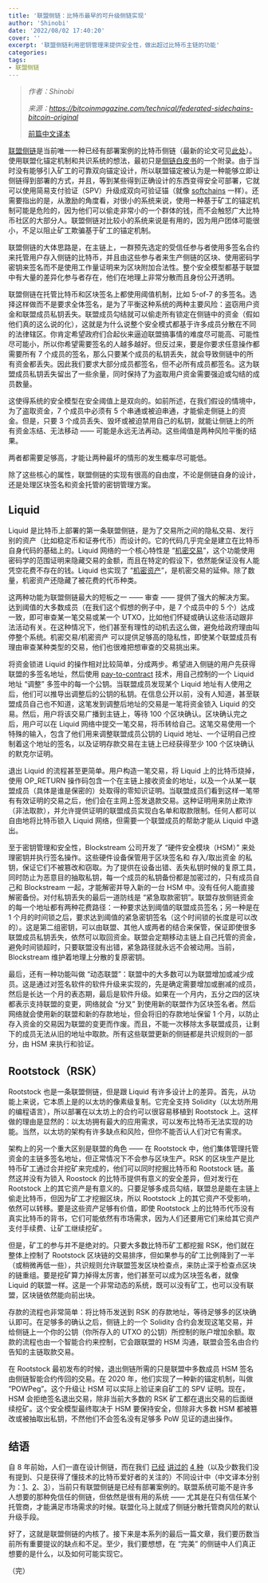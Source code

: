 ```yaml
---
title: '联盟侧链：比特币最早的可升级侧链实现'
author: 'Shinobi'
date: '2022/08/02 17:40:20'
cover: ''
excerpt: '联盟侧链利用密钥管理来提供安全性，做出超过比特币主链的功能'
categories:
tags:
- 联盟侧链
---
```



> *作者：Shinobi*
>
> *来源：<https://bitcoinmagazine.com/technical/federated-sidechains-bitcoin-original>*
>
> [前篇中文译本](https://www.btcstudy.org/2022/07/29/drivechains-allow-sidechain-node-miners/)



[联盟侧链](https://blockstream.com/strong-federations.pdf)是当前唯一一种已经有部署案例的比特币侧链（最新的论文可见[此处](https://blockstream.com/assets/downloads/pdf/liquid-whitepaper.pdf)）。使用联盟化锚定机制和共识系统的想法，最初只是[侧链白皮书](https://blockstream.com/sidechains.pdf)的一个附录。由于当时没有能够引入矿工的可靠双向锚定设计，所以联盟锚定被认为是一种能够立即让侧链得到部署的方式，并且，等到某些得到正确设计的东西变得安全可部署，它就可以使用简易支付验证（SPV）升级成双向可验证锚（就像 [softchains](https://bitcoinmagazine.com/technical/softchains-use-cases-and-security-costs) 一样）。还需要指出的是，从激励的角度看，对很小的系统来说，使用一种基于矿工的锚定机制可能是危险的，因为他们可以偷走非常小的一个群体的钱，而不会触怒广大比特币社区的大部分人。联盟侧链对比较小的系统来说是有用的，因为用户团体可能很小，不足以阻止矿工欺骗基于矿工的锚定机制。

联盟侧链的大体思路是，在主链上，一群预先选定的受信任参与者使用多签名合约来托管用户存入侧链的比特币，并且由这些参与者来生产侧链的区块、使用密码学密钥来签名而不是使用工作量证明来为区块附加合法性。整个安全模型都基于联盟中有大量的差异化参与者存在，他们在地理上非常分散而且身份公开透明。

联盟侧链在托管比特币和区块签名上都使用阈值机制，比如 5-of-7 的多签名。选择这样做而不是要求全体签名，是为了平衡这种系统的两种主要风险：盗窃用户资金和联盟成员私钥丢失。联盟成员勾结就可以偷走所有锁定在侧链中的资金（假如他们真的这么说的化），这就是为什么说整个安全模式都基于许多成员分散在不同的法律辖区。你肯定希望政府们合起伙来逼迫联盟搞事情的难度尽可能高、可能性尽可能小，所以你希望需要签名的人越多越好。但反过来，要是你要求任意操作都需要所有 7 个成员的签名，那么只要某个成员的私钥丢失，就会导致侧链中的所有资金都丢失。因此我们要求大部分成员都签名，但不必所有成员都签名。这为联盟成员私钥丢失留出了一些余量，同时保持了为盗取用户资金需要强迫或勾结的成员数量。

这使得系统的安全模型在安全阈值上是双向的。如前所述，在我们假设的情境中，为了盗取资金，7 个成员中必须有 5 个串通或被迫串通，才能偷走侧链上的资金。但是，只要 3 个成员丢失、毁坏或被迫禁用自己的私钥，就能让侧链上的所有资金冻结、无法移动 —— 可能是永远无法再动。这些阈值是两种风险平衡的结果。

两者都需要足够高，才能让两种最坏的情形的发生概率尽可能低。

除了这些核心的属性，联盟侧链的实现有很高的自由度，不论是侧链自身的设计，还是处理区块签名和资金托管的密钥管理方案。

## Liquid

Liquid 是比特币上部署的第一条联盟侧链，是为了交易所之间的隐私交易、发行别的资产（比如稳定币和证券代币）而设计的。它的代码几乎完全是建立在比特币自身代码的基础上的。Liquid 网络的一个核心特性是 “[机密交易](https://elementsproject.org/features/confidential-transactions/investigation)”，这个功能使用密码学的范围证明来隐藏交易的金额，而且在特定的假设下，依然能保证没有人能凭空花费不存在的钱。Liquid 也实现了 “[机密资产](https://blockstream.com/bitcoin17-final41.pdf)”，是机密交易的延伸。除了数量，机密资产还隐藏了被花费的代币种类。

这两种功能为联盟侧链最大的短板之一 —— 审查 —— 提供了强大的解决方案。达到阈值的大多数成员（在我们这个假想的例子中，是 7 个成员中的 5 个）达成一致，即可审查某一笔交易或某一个 UTXO，比如他们怀疑或确认这些活动跟非法活动有关。在这种情况下，他们甚至有理性的动机去这么做，避免给政府理由叫停整个系统。机密交易/机密资产 可以提供足够高的隐私性，即使某个联盟成员有理由审查某种类型的交易，他们也很难把想审查的交易挑出来。

将资金锁进 Liquid 的操作相对比较简单，分成两步。希望进入侧链的用户先获得联盟的多签名地址，然后使用 [pay-to-contract](https://github.com/bitcoin/bips/blob/master/bip-0175.mediawiki) 技术，用自己控制的一个 Liquid 地址 “调整” 多签中的每一个公钥。当联盟成员发现某个 Liquid 地址有人使用之后，他们可以推导出调整后的公钥的私钥。在信息公开以前，没有人知道，甚至联盟成员自己也不知道，这笔发到调整后地址的交易是一笔将资金锁入 Liquid 的交易。然后，用户将该交易广播到主链上，等待 100 个区块确认。区块确认完之后，用户可以在 Liquid 网络中提交一笔交易，将币转给自己。这笔交易使用一个特殊的输入，包含了他们用来调整联盟成员公钥的 Liquid 地址、一个证明自己控制着这个地址的签名，以及证明存款交易在主链上已经获得至少 100 个区块确认的默克尔证明。

退出 Liquid 的流程甚至更简单。用户构造一笔交易，将 Liquid 上的比特币烧掉，使用 OP_RETURN 操作码包含一个在主链上接收资金的地址，以及一个从某一联盟成员（具体是谁是保密的）处取得的零知识证明。当联盟成员们看到这样一笔带有有效证明的交易之后，他们会在主网上签发退款交易。这种证明用来防止欺诈（非法取款），并允许提供证明的联盟成员实现白名单和取款限制。任何人都可以自由地将比特币锁入 Liquid 网络，但需要一个联盟成员的帮助才能从 Liquid 中退出。

至于密钥管理和安全性，Blockstream 公司开发了 “硬件安全模块（HSM）” 来处理密钥并执行签名操作。这些硬件设备保管用于区块签名和 存入/取出资金 的私钥，保证它们不被篡改和窃取。为了提供在设备出错、丢失私钥时候的复原工具，同时防止为恶意目的抽取私钥，每一个成员的私钥备份都是加密过的，只有成员自己和 Blockstream 一起，才能解密并导入新的一台 HSM 中。没有任何人能直接解密备份。对付私钥丢失的最后一道防线是 “紧急取款密钥”。联盟存放侧链资金的每一个地址都有两种花费路径：一种要求达到阈值的联盟成员签名；另一种是在 1 个月的时间锁之后，要求达到阈值的紧急密钥签名（这个时间锁的长度是可以改的）。这是第二组密钥，可以由联盟、其他人或两者的结合来保管，保证即使很多联盟成员私钥丢失，依然可以取回资金。联盟会定期移动主链上自己托管的资金，避免时间锁超时，只要联盟没有出错，紧急路径就永远不会被动用。当前，Blockstream 维护着地理上分散的复原密钥。

最后，还有一种功能叫做 “动态联盟”：联盟中的大多数可以为联盟增加或减少成员。这是通过对签名软件的软件升级来实现的，先是确定需要增加或删减的成员，然后是长达一个月的表态期，最后是软件升级。如果在一个月内，五分之四的区块都表示支持联盟的变更，网络就会 “分叉” 到使用新的联盟作为区块签名者。然后网络就会使用新的联盟和新的存款地址，但会将旧的存款地址保留 1 个月，以防止存入资金的交易因为联盟的变更而作废。而且，不能一次移除太多联盟成员，让剩下的成员无法从旧的地址中取款。所有这些联盟更新的侧链都是共识规则的一部分，由 HSM 来执行和验证。

## Rootstock（RSK）

Rootstock 也是一条联盟侧链，但是跟 Liquid 有许多设计上的差异。首先，从功能上来说，它本质上是的以太坊的像素级复制。它完全支持 Solidity（以太坊所用的编程语言），所以部署在以太坊上的合约可以很容易移植到 Rootstock 上。这样做的理由是显然的：以太坊拥有最大的应用需求，可以发布比特币无法实现的功能。当然，以太坊的架构有许多缺点和风险，但你不能否认人们对它有需求。

架构上的另一个重大区别是联盟的角色 —— 在 Rootstock 中，他们集体管理托管资金的主链多签名地址，但正常情况下不会参与区块生产。RSK 的区块生产是比特币矿工通过合并挖矿来完成的，他们可以同时挖掘比特币和 Rootstock 链。虽然这并没有为锁入 Roostock 的比特币提供有意义的安全差异，但对发行在 Rootstock 上的其它资产是有意义的。只要足够多成员勾结，联盟总是能在主链上偷走比特币，但因为矿工才挖掘区块，所以 Rootstock 上的其它资产不受影响，依然可以转移。要是这些资产足够有价值，即使 Rootstock 上的比特币代币没有真实比特币的背书，它们可能依然有市场需求，因为人们还要用它们来给其它资产支付手续费、让矿工继续挖矿。

但是，矿工的参与并不是绝对的。只要大多数比特币矿工都挖掘 RSK，他们就在整体上控制了 Rootstock 区块链的交易排序，但如果参与的矿工比例降到了一半（或稍微再低一些），共识规则允许联盟签发区块检查点，来防止深于检查点区块的链重组。要是挖矿算力掉得太厉害，他们甚至可以成为区块签名者，就像 Liquid 的联盟一样。这是一个非常动态的系统，既可以没有矿工，也可以没有联盟，区块链依然能向前出块。

存款的流程也非常简单：将比特币发送到 RSK 的存款地址，等待足够多的区块确认即可。在足够多的确认之后，侧链上的一个 Solidity 合约会发现这笔交易，并给侧链上一个你的公钥（你所存入的 UTXO 的公钥）所控制的账户增加余额。取款的流程也由一个智能合约来控制，它会跟联盟的 HSM 沟通，联盟会签名由合约告知的主链取款交易。

在 Rootstock 最初发布的时候，退出侧链所需的只是联盟中多数成员 HSM 签名由侧链智能合约传回的交易。在 2020 年，他们实现了一种新的锚定机制，叫做 “POWPeg”。这个升级让 HSM 可以实际上验证来自矿工的 SPV 证明。现在，HSM 会拒绝签名退出交易，除非当前大多数的 RSK 矿工都在退出交易的后面继续挖矿。这个安全模型最终取决于 HSM 要保持安全，但除非大多数 HSM 都被篡改或被抽取出私钥，不然他们不会签名没有足够多 PoW 见证的退出操作。

## 结语

自 8 年前始，人们一直在设计侧链，而在我们 [已经](https://bitcoinmagazine.com/technical/spacechains-unlocks-bitcoin-use-cases) [讲过的](https://bitcoinmagazine.com/technical/softchains-use-cases-and-security-costs) [4 种](https://bitcoinmagazine.com/technical/drivechains-allow-sidechain-node-miners)（以及少数我们没有提到、只是获得了懂技术的比特币爱好者的关注的）不同设计中（中文译本分别为：[1](https://www.btcstudy.org/2022/07/06/spacechains-unlocks-bitcoin-use-cases/)、[2](https://www.btcstudy.org/2022/07/28/softchains-use-cases-and-security-costs/)、[3](https://www.btcstudy.org/2022/07/29/drivechains-allow-sidechain-node-miners/)），当前只有联盟侧链是已经有部署案例的。联盟系统可能不是许多人想要的那种免信任的侧链，但依然是很有用的系统 —— 尤其是在只有信任某个托管商，才能满足市场需求的时候。联盟化马上就成了侧链分散托管商风险的默认升级手段。

好了，这就是联盟侧链的内核了。接下来是本系列的最后一篇文章，我们要历数当前所有重要提议的缺点和不足。至少，我们要想想，在 “完美” 的侧链中人们真正想要的是什么，以及如何可能实现它。

（完）